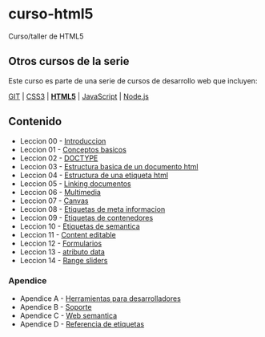 # curso-html5
Curso/taller de HTML5


## Otros cursos de la serie
Este curso es parte de una serie de cursos de desarrollo web que incluyen:

[GIT](https://github.com/jorgeriv/curso-git) | 
[CSS3](https://github.com/jorgeriv/curso-css) | 
**[HTML5](https://github.com/jorgeriv/curso-html5)** | 
[JavaScript](https://github.com/jorgeriv/curso-ecmascript) | 
[Node.js](https://github.com/jorgeriv/curso-node)

## Contenido

* Leccion 00 - [Introduccion](https://github.com/jorgeriv/curso-ecmascript/tree/master/leccion%2000)
* Leccion 01 - [Conceptos basicos]()
* Leccion 02 - [DOCTYPE]()
* Leccion 03 - [Estructura basica de un documento html]()
* Leccion 04 - [Estructura de una etiqueta html]()
* Leccion 05 - [Linking documentos]()
* Leccion 06 - [Multimedia]()
* Leccion 07 - [Canvas]()
* Leccion 08 - [Etiquetas de meta informacion]()
* Leccion 09 - [Etiquetas de contenedores]()
* Leccion 10 - [Etiquetas de semantica]()
* Leccion 11 - [Content editable]()
* Leccion 12 - [Formularios]()
* Leccion 13 - [atributo data]()
* Leccion 14 - [Range sliders]()

### Apendice
* Apendice A - [Herramientas para desarrolladores]()
* Apendice B - [Soporte]()
* Apendice C - [Web semantica]()
* Apendice D - [Referencia de etiquetas]()
